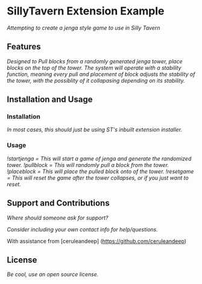 # SillyTavern Extension Example

*Attempting to create a jenga style game to use in Silly Tavern*

## Features

*Designed to Pull blocks from a randomly generated jenga tower, place blocks on the top of the tower. The system will operate with a stability function, meaning every pull and placement of block adjusts the stability of the tower, with the possiblity of it collapasing depending on its stability.*

## Installation and Usage

### Installation

*In most cases, this should just be using ST's inbuilt extension installer.* 

### Usage

*!startjenga = This will start a game of jenga and generate the randomized tower.*
*!pullblock = This will randomly pull a block from the tower.*
*!placeblock = This will place the pulled block onto of the tower.*
*!resetgame = This will reset the game after the tower collapses, or if you just want to reset.*

## Support and Contributions

*Where should someone ask for support?*

*Consider including your own contact info for help/questions.*

With assistance from [ceruleandeep] (https://github.com/ceruleandeep)

## License

*Be cool, use an open source license.*
